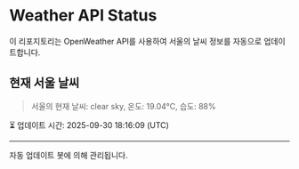 
# Weather API Status

이 리포지토리는 OpenWeather API를 사용하여 서울의 날씨 정보를 자동으로 업데이트합니다.

## 현재 서울 날씨
> 서울의 현재 날씨: clear sky, 온도: 19.04°C, 습도: 88%

⏳ 업데이트 시간: 2025-09-30 18:16:09 (UTC)

---
자동 업데이트 봇에 의해 관리됩니다.
